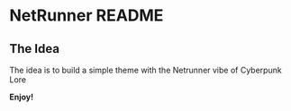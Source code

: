 # NetRunner README

## The Idea

The idea is to build a simple theme with the Netrunner vibe of Cyberpunk Lore

**Enjoy!**
